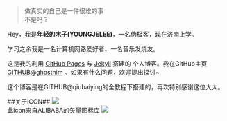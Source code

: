 <blockquote><p>做真实的自己是一件很难的事<br>
不是吗？</p></blockquote>
<p>Hey，我是<strong>年轻的木子(YOUNGJELEE)</strong>，一名伪极客，现在济南上学。</p>

<p>学习之余我是一名计算机网路爱好者、一名音乐发烧友。</p>

 <p>这是我的利用 <a href="https://pages.github.com/">GitHub Pages</a> 与 <a href="http://jekyll.com.cn/">Jekyll</a> 搭建的 个人博客。我在GitHub主页<a href="https://github.com/ghosthim">GITHUB@ghosthim</a> 。如果有什么问题，欢迎提出探讨~</p>

 <p>这个博客是在GITHUB@qiubaiying的全教程下搭建的，再次特别感谢这位大大。</p>

##关于ICON##
![](https://ghosthim.github.io/img/favicon.ico)    
此icon来自ALIBABA的矢量图标库
![](https://ghosthim.github.io/img/in-post/about/%E6%8D%95%E8%8E%B7.JPG)


